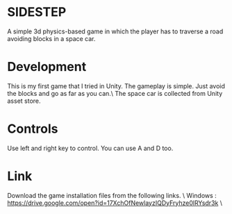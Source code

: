 # SIDESTEP
A simple 3d physics-based game in which the player has to traverse a road avoiding blocks in a space car.
# Development
This is my first game that I tried in Unity. The gameplay is simple. Just avoid the blocks and go as far as you can.\\
The space car is collected from Unity asset store. 
# Controls
Use left and right key to control. You can use A and D too. 
# Link 
Download the game installation files from the following links. \\
Windows : https://drive.google.com/open?id=17XchOfNewlayzIQDyFryhze0lRYsdr3k \\
